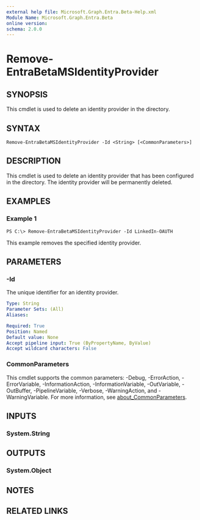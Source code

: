 ```yaml
---
external help file: Microsoft.Graph.Entra.Beta-Help.xml
Module Name: Microsoft.Graph.Entra.Beta
online version:
schema: 2.0.0
---
```


# Remove-EntraBetaMSIdentityProvider

## SYNOPSIS
This cmdlet is used to delete an identity provider in the directory.

## SYNTAX

```
Remove-EntraBetaMSIdentityProvider -Id <String> [<CommonParameters>]
```

## DESCRIPTION
This cmdlet is used to delete an identity provider that has been configured in the directory.
The identity provider will be permanently deleted.

## EXAMPLES

### Example 1
```
PS C:\> Remove-EntraBetaMSIdentityProvider -Id LinkedIn-OAUTH
```

This example removes the specified identity provider.

## PARAMETERS

### -Id
The unique identifier for an identity provider.

```yaml
Type: String
Parameter Sets: (All)
Aliases:

Required: True
Position: Named
Default value: None
Accept pipeline input: True (ByPropertyName, ByValue)
Accept wildcard characters: False
```

### CommonParameters
This cmdlet supports the common parameters: -Debug, -ErrorAction, -ErrorVariable, -InformationAction, -InformationVariable, -OutVariable, -OutBuffer, -PipelineVariable, -Verbose, -WarningAction, and -WarningVariable. For more information, see [about_CommonParameters](http://go.microsoft.com/fwlink/?LinkID=113216).

## INPUTS

### System.String
## OUTPUTS

### System.Object
## NOTES

## RELATED LINKS
